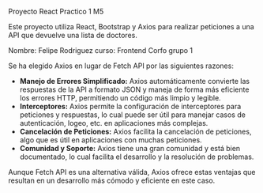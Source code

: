 Proyecto React Practico 1 M5

Este proyecto utiliza React, Bootstrap y Axios para realizar peticiones a una API que devuelve una lista de doctores.

Nombre: Felipe Rodriguez
curso: Frontend Corfo grupo 1


Se ha elegido Axios en lugar de Fetch API por las siguientes razones:

*   **Manejo de Errores Simplificado:** Axios automáticamente convierte las respuestas de la API a formato JSON y maneja de forma más eficiente los errores HTTP, permitiendo un código más limpio y legible.
*   **Interceptores:** Axios permite la configuración de interceptores para peticiones y respuestas, lo cual puede ser útil para manejar casos de autenticación, logeo, etc. en aplicaciones más complejas.
*   **Cancelación de Peticiones:**  Axios facilita la cancelación de peticiones, algo que es útil en aplicaciones con muchas peticiones.
*   **Comunidad y Soporte:** Axios tiene una gran comunidad y está bien documentado, lo cual facilita el desarrollo y la resolución de problemas.

Aunque Fetch API es una alternativa válida, Axios ofrece estas ventajas que resultan en un desarrollo más cómodo y eficiente en este caso.